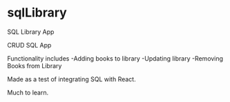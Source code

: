 # sqlLibrary
SQL Library App

CRUD SQL App

Functionality includes
-Adding books to library
-Updating library
-Removing Books from Library

Made as a test of integrating SQL with React.

Much to learn.
